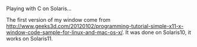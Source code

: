 Playing with C on Solaris...

The first version of my window come from 
http://www.geeks3d.com/20120102/programming-tutorial-simple-x11-x-window-code-sample-for-linux-and-mac-os-x/. 
It was done on Solaris10, it works on Solaris11.

